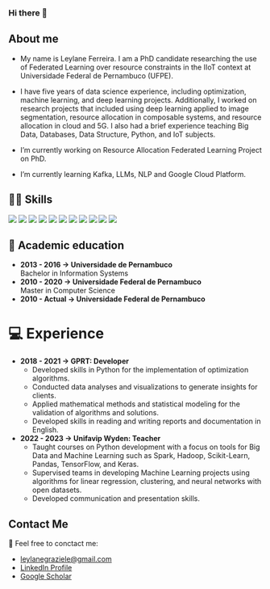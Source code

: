 ### Hi there 👋
## About me
- My name is Leylane Ferreira. I am a PhD candidate researching the use of Federated Learning over resource constraints in the IIoT context at Universidade Federal de Pernambuco (UFPE). 

- I have five years of data science experience, including optimization, machine learning, and deep learning projects.  Additionally, I worked on research projects that included using deep learning applied to image segmentation, resource allocation in composable systems, and resource allocation in cloud and 5G. I also had a brief experience teaching Big Data, Databases, Data Structure, Python, and IoT subjects.
- I’m currently working on Resource Allocation Federated Learning Project on PhD.  
- I’m currently learning Kafka, LLMs, NLP and Google Cloud Platform.

## 👩‍💻 Skills
<!-- You can get badges here: https://github.com/Ileriayo/markdown-badges -->
<div>
  <img src="https://img.shields.io/badge/java-%23ED8B00.svg?style=for-the-badge&logo=openjdk&logoColor=white" target="_blank">
  <img src="https://img.shields.io/badge/Python-3776AB?style=for-the-badge&logo=python&logoColor=white" target="_blank">
  <img src="https://img.shields.io/badge/scikit_learn-F7931E?style=for-the-badge&logo=scikit-learn&logoColor=white" target="_blank">
  <img src="https://img.shields.io/badge/Numpy-777BB4?style=for-the-badge&logo=numpy&logoColor=white" target="_blank">
  <img src="https://img.shields.io/badge/Pandas-2C2D72?style=for-the-badge&logo=pandas&logoColor=white" target="_blank">
  <img src="https://img.shields.io/badge/Keras-%23D00000.svg?style=for-the-badge&logo=Keras&logoColor=white" target="_blank">
  <img src="https://img.shields.io/badge/PyTorch-%23EE4C2C.svg?style=for-the-badge&logo=PyTorch&logoColor=white" target="_blank">
  <img src="https://img.shields.io/badge/LaTeX-47A141?style=for-the-badge&logo=LaTeX&logoColor=white" target="_blank">
  <img src="https://img.shields.io/badge/Matplotlib-%23ffffff.svg?style=for-the-badge&logo=Matplotlib&logoColor=black" target="_blank">
  <img src="https://img.shields.io/badge/TensorFlow-%23FF6F00.svg?style=for-the-badge&logo=TensorFlow&logoColor=white" target="_blank">
  <img src="https://img.shields.io/badge/Plotly-%233F4F75.svg?style=for-the-badge&logo=plotly&logoColor=white" target="_blank">

##  📖 Academic education
- **2013 - 2016 → Universidade de Pernambuco** <br> Bachelor in Information Systems <br>
- **2010 - 2020 → Universidade Federal de Pernambuco** <br> Master in Computer Science <br> 
- **2010 - Actual → Universidade Federal de Pernambuco** <br>

# 💻 Experience
- **2018 - 2021 → GPRT: Developer**
  * Developed skills in Python for the implementation of optimization algorithms.
  * Conducted data analyses and visualizations to generate insights for clients.
  * Applied mathematical methods and statistical modeling for the validation of algorithms and solutions.
  * Developed skills in reading and writing reports and documentation in English.
- **2022 - 2023 →  Unifavip Wyden: Teacher**
  * Taught courses on Python development with a focus on tools for Big Data and Machine Learning such as Spark, Hadoop, Scikit-Learn, Pandas, TensorFlow, and Keras.
  * Supervised teams in developing Machine Learning projects using algorithms for linear regression, clustering, and neural networks with open datasets.
  * Developed communication and presentation skills.


## Contact Me
🤗 Feel free to conctact me:

- leylanegraziele@gmail.com
- [LinkedIn Profile](https://linkedin.com/in/leylane-ferreira-375422135/)
- [Google Scholar](https://scholar.google.com/citations?user=RW0dfJYAAAAJ&hl=pt-BR)





